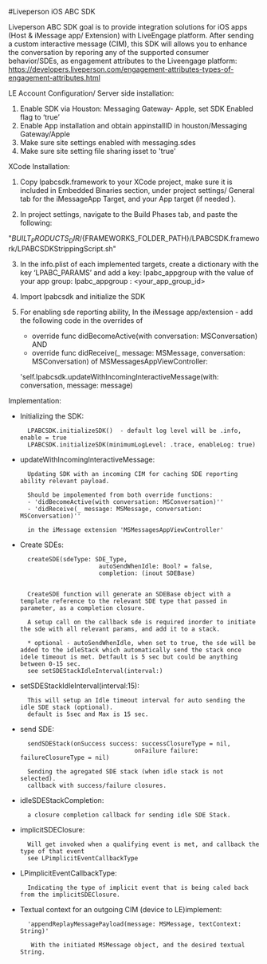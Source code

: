 #Liveperson iOS ABC SDK

Liveperson ABC SDK goal is to provide integration solutions for iOS apps (Host & iMessage app/ Extension) with LiveEngage platform. 
After sending a custom interactive message (CIM), this SDK will allows you to enhance the conversation by reporing any of the supported consumer behavior/SDEs, as engagement attributes to the Liveengage platform:  
https://developers.liveperson.com/engagement-attributes-types-of-engagement-attributes.html

LE Account Configuration/ Server side installation:
1. Enable SDK via Houston:  Messaging Gateway- Apple, set SDK Enabled flag to ‘true’
2. Enable App installation and obtain appinstallID in houston/Messaging Gateway/Apple
3. Make sure site settings enabled with messaging.sdes
4. Make sure site setting file sharing isset to 'true'

XCode Installation:

1. Copy lpabcsdk.framework to your XCode project, make sure it is included in Embedded Binaries section, 
    under project settings/ General tab for the iMessageApp Target, and  your App target (if needed ).
    
2. In project settings, navigate to the Build Phases tab, and paste the following:

"${BUILT_PRODUCTS_DIR}/${FRAMEWORKS_FOLDER_PATH}/LPABCSDK.framework/LPABCSDKStrippingScript.sh"
   
3. In the info.plist of each implemented targets, create a dictionary with the key ‘LPABC_PARAMS’ 
    and add a key: lpabc_appgroup  with the value of your app group:  lpabc_appgroup : <your_app_group_id>

4. Import lpabcsdk and initialize the SDK

5. For enabling sde reporting ability, In the iMessage app/extension -  add the following code in the overrides of
	- override func didBecomeActive(with conversation: MSConversation) AND
	- override func didReceive(_ message: MSMessage, conversation: MSConversation)  of MSMessagesAppViewController:

	'self.lpabcsdk.updateWithIncomingInteractiveMessage(with: conversation, message: message)


Implementation:

- Initializing the SDK:

		LPABCSDK.initializeSDK()  - default log level will be .info, enable = true
		LPABCSDK.initializeSDK(minimumLogLevel: .trace, enableLog: true)

- updateWithIncomingInteractiveMessage:

		Updating SDK with an incoming CIM for caching SDE reporting ability relevant payload. 

		Should be impolemented from both override functions:
        - 'didBecomeActive(with conversation: MSConversation)''
        - 'didReceive(_ message: MSMessage, conversation: MSConversation)''
       
        in the iMessage extension 'MSMessagesAppViewController'


- Create SDEs: 

		createSDE(sdeType: SDE_Type,
	                        autoSendWhenIdle: Bool? = false,
	                        completion: (inout SDEBase)


		CreateSDE function will generate an SDEBase object with a template reference to the relevant SDE type that passed in parameter, as a completion closure. 

		A setup call on the callback sde is required inorder to initiate the sde with all relevant params, and add it to a stack. 
		
		* optional - autoSendWhenIdle, when set to true, the sde will be added to the idleStack which automatically send the stack once idele timeout is met. Detfault is 5 sec but could be anything between 0-15 sec.
		see setSDEStackIdleInterval(interval:)
	 
- setSDEStackIdleInterval(interval:15):

		This will setup an Idle timeout interval for auto sending the idle SDE stack (optional).
		default is 5sec and Max is 15 sec.

- send SDE:

		sendSDEStack(onSuccess success: successClosureType = nil,
	    	                          onFailure failure: failureClosureType = nil) 

		Sending the agregated SDE stack (when idle stack is not selected). 
		callback with success/failure closures.

- idleSDEStackCompletion:

		a closure completion callback for sending idle SDE Stack.
	    	                          
- implicitSDEClosure:

		Will get invoked when a qualifying event is met, and callback the type of that event 
		see LPimplicitEventCallbackType 


- LPimplicitEventCallbackType:

	 	Indicating the type of implicit event that is being caled back from the implicitSDEClosure. 

- Textual context for an outgoing CIM (device to LE)implement:

		'appendReplayMessagePayload(message: MSMessage, textContext: String)'

		 With the initiated MSMessage object, and the desired textual String. 
























